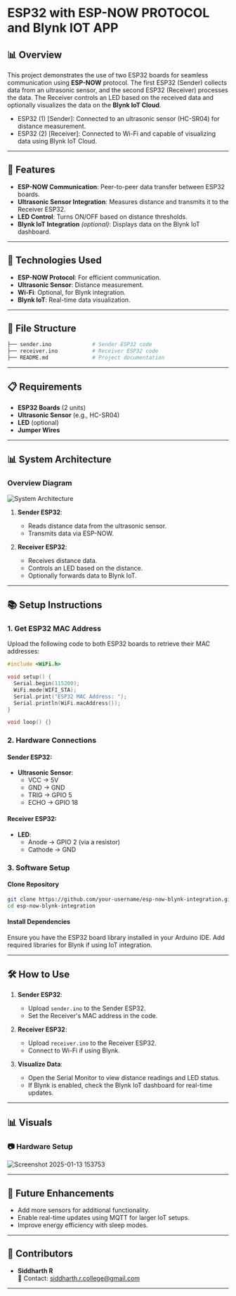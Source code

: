 # ESP32 with ESP-NOW  PROTOCOL and Blynk IOT APP

## 📊 Overview
This project demonstrates the use of two ESP32 boards for seamless communication using **ESP-NOW** protocol. The first ESP32 (Sender) collects data from an ultrasonic sensor, and the second ESP32 (Receiver) processes the data. The Receiver controls an LED based on the received data and optionally visualizes the data on the **Blynk IoT Cloud**.

- ESP32 (1) [Sender]: Connected to an ultrasonic sensor (HC-SR04) for distance measurement.
- ESP32 (2) [Receiver]: Connected to Wi-Fi and capable of visualizing data using Blynk IoT Cloud.

---

## 🌟 Features
- **ESP-NOW Communication**: Peer-to-peer data transfer between ESP32 boards.
- **Ultrasonic Sensor Integration**: Measures distance and transmits it to the Receiver ESP32.
- **LED Control**: Turns ON/OFF based on distance thresholds.
- **Blynk IoT Integration** *(optional)*: Displays data on the Blynk IoT dashboard.

---

## 🚀 Technologies Used
- **ESP-NOW Protocol**: For efficient communication.
- **Ultrasonic Sensor**: Distance measurement.
- **Wi-Fi**: Optional, for Blynk integration.
- **Blynk IoT**: Real-time data visualization.

---

## 📂 File Structure
```bash
├── sender.ino             # Sender ESP32 code
├── receiver.ino           # Receiver ESP32 code
├── README.md              # Project documentation
```

---

## 📋 Requirements
- **ESP32 Boards** (2 units)
- **Ultrasonic Sensor** (e.g., HC-SR04)
- **LED** (optional)
- **Jumper Wires**

---

## 📊 System Architecture

### Overview Diagram
![System Architecture](https://example.com/system-architecture.png)

1. **Sender ESP32**:
   - Reads distance data from the ultrasonic sensor.
   - Transmits data via ESP-NOW.

2. **Receiver ESP32**:
   - Receives distance data.
   - Controls an LED based on the distance.
   - Optionally forwards data to Blynk IoT.

---

## 📚 Setup Instructions

### **1. Get ESP32 MAC Address**
Upload the following code to both ESP32 boards to retrieve their MAC addresses:

```cpp
#include <WiFi.h>

void setup() {
  Serial.begin(115200);
  WiFi.mode(WIFI_STA);
  Serial.print("ESP32 MAC Address: ");
  Serial.println(WiFi.macAddress());
}

void loop() {}
```

### **2. Hardware Connections**
#### Sender ESP32:
- **Ultrasonic Sensor**:
  - VCC -> 5V
  - GND -> GND
  - TRIG -> GPIO 5
  - ECHO -> GPIO 18

#### Receiver ESP32:
- **LED**:
  - Anode -> GPIO 2 (via a resistor)
  - Cathode -> GND

### **3. Software Setup**
#### Clone Repository
```bash
git clone https://github.com/your-username/esp-now-blynk-integration.git
cd esp-now-blynk-integration
```

#### Install Dependencies
Ensure you have the ESP32 board library installed in your Arduino IDE. Add required libraries for Blynk if using IoT integration.

---

## 🛠️ How to Use

1. **Sender ESP32**:
   - Upload `sender.ino` to the Sender ESP32.
   - Set the Receiver's MAC address in the code.

2. **Receiver ESP32**:
   - Upload `receiver.ino` to the Receiver ESP32.
   - Connect to Wi-Fi if using Blynk.

3. **Visualize Data**:
   - Open the Serial Monitor to view distance readings and LED status.
   - If Blynk is enabled, check the Blynk IoT dashboard for real-time updates.

---

## 📊 Visuals

### 📷 Hardware Setup
![Screenshot 2025-01-13 153753](https://github.com/user-attachments/assets/72297640-3e51-4acf-934c-1e92f456caf2)

---

## 🤖 Future Enhancements
- Add more sensors for additional functionality.
- Enable real-time updates using MQTT for larger IoT setups.
- Improve energy efficiency with sleep modes.

---

## 🌟 Contributors
- **Siddharth R**  
  📧 Contact: siddharth.r.college@gmail.com

---

